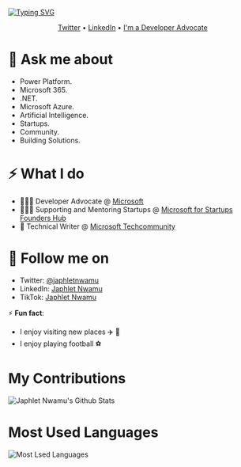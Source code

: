 <!-- <h3 align="center">Hi there! 👋  I'm Japhlet Nwamu </h3> -->

<a href="https://git.io/typing-svg"><img src="https://readme-typing-svg.herokuapp.com?font=Fira+Code&size=24&pause=1500&center=false&vCenter=false&random=false&width=435&lines=Hello+%26+Welcome+%F0%9F%91%8B%F0%9F%8F%BE;I'm+Japhlet+Nwamu" alt="Typing SVG" /></a>


<p align="center">
  <a href="//twitter.com/japhletnwamu">Twitter</a>  •  
  <a href="//linkedin.com/in/japhletnwamu">LinkedIn</a>  •  
  <a href="//developer.microsoft.com/en-us/advocates/japhlet-nwamu"> I'm a Developer Advocate </a>
</p>

# 💬 Ask me about 
* Power Platform.
* Microsoft 365.
* .NET.
* Microsoft Azure.
* Artificial Intelligence.
* Startups.
* Community.
* Building Solutions.


# ⚡️ What I do
- 👨🏾‍💻 Developer Advocate @ [Microsoft](https://aka.ms/japhletnwami)
- 👨🏾‍🏫 Supporting and Mentoring Startups @ [Microsoft for Startups Founders Hub](https://www.aka.ms/JoinMSFoundersHub/)
- 📝 Technical Writer @ [Microsoft Techcommunity](https://aka.ms/MSFTTechCommunity)

# 👀 Follow me on

- Twitter: [@japhletnwamu](https://twitter.com/DamiSparks) 
- LinkedIn: [Japhlet Nwamu](https://www.linkedin.com/in/japhletnwamu)
- TikTok: [Japhlet Nwamu](https://tiktok.com/@japhletnwamu)

⚡ **Fun fact**:

- I enjoy visiting new places ✈️ 🧳
- I enjoy playing football ⚽ 


# My Contributions
![Japhlet Nwamu's Github Stats](https://github-readme-stats.vercel.app/api?username=japhletnwamu&count_private=true&show_icons=true&theme=dark)

# Most Used Languages
![Most Lsed Languages](https://github-readme-stats.vercel.app/api/top-langs/?username=japhletnwamu&count_private=true&layout=compact&title_color=553c9a&text_color=1a202c&hide=jupyter%20notebook,html)

<!--
**damisparks/damisparks** is a ✨ _special_ ✨ repository because its `README.md` (this file) appears on your GitHub profile.

Here are some ideas to get you started:

- 🌱 I’m currently learning ...
- 👯 I’m looking to collaborate on ...
- 🤔 I’m looking for help with ...
- 💬 Ask me about ...
- 📫 How to reach me: ...
- 😄 Pronouns: ...
- ⚡ Fun fact: ...
-->
